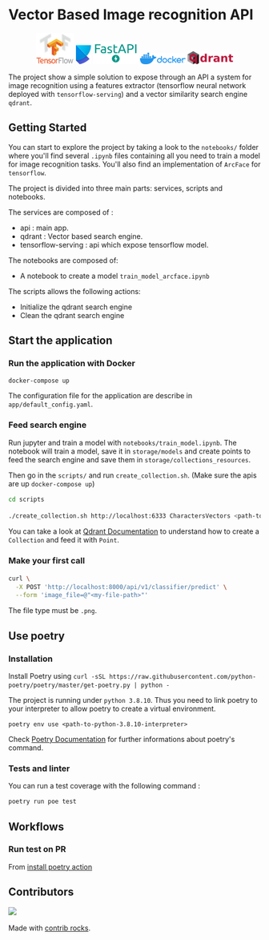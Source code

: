 # Vector Based Image recognition API
<p align="middle">
  <img src="./docs/images/tf-logo.png" width="15%" />
  <img src="./docs/images/poetry-logo.svg" width="6%" />
  <img src="./docs/images/fastapi-logo.png" width="18%" />
  <img src="./docs/images/docker-logo.png" width="18%" />
  <img src="./docs/images/qdrant-logo.png" width="18%" />
</p>

The project show a simple solution to expose through an API a system for image recognition using a features extractor (tensorflow neural network deployed with `tensorflow-serving`) and a vector similarity search engine `qdrant`.

## Getting Started
You can start to explore the project by taking a look to the `notebooks/` folder where you'll find several `.ipynb` files containing all you need to train a model for image recognition tasks. You'll also find an implementation of  `ArcFace` for `tensorflow`.

The project is divided into three main parts: services, scripts and notebooks.

The services are composed of :
- api : main app.
- qdrant : Vector based search engine.
- tensorflow-serving : api which expose tensorflow model.

The notebooks are composed of:
- A notebook to create a model `train_model_arcface.ipynb`

The scripts allows the following actions:
- Initialize the qdrant search engine
- Clean the qdrant search engine


## Start the application

### Run the application with Docker
```
docker-compose up
```

The configuration file for the application are describe in `app/default_config.yaml`.


### Feed search engine
Run jupyter and train a model with `notebooks/train_model.ipynb`. The notebook will train a model, save it in  `storage/models` and create points to feed the search engine and save them in `storage/collections_resources`.

Then go in the `scripts/` and run `create_collection.sh`. (Make sure the apis are up `docker-compose up`)
```bash
cd scripts

./create_collection.sh http://localhost:6333 CharactersVectors <path-to-project>/collections_resources Cosine 256
```
You can take a look at [Qdrant Documentation](https://qdrant.tech/documentation/) to understand how to create a `Collection` and feed it with `Point`.


### Make your first call

```bash
curl \
  -X POST 'http://localhost:8000/api/v1/classifier/predict' \
  --form 'image_file=@"<my-file-path>"'
```

The file type must be `.png`.

## Use poetry
### Installation
Install Poetry using `curl -sSL https://raw.githubusercontent.com/python-poetry/poetry/master/get-poetry.py | python -`

The project is running under `python 3.8.10`. Thus you need to link poetry to your interpreter to allow poetry to create a virtual environment.
```
poetry env use <path-to-python-3.8.10-interpreter>
```

Check [Poetry Documentation](https://python-poetry.org/docs/) for further informations about poetry's command.

### Tests and linter
You can run a test coverage with the following command :
```bash
poetry run poe test
```

## Workflows
### Run test on PR
From [install poetry action](https://github.com/marketplace/actions/install-poetry-action)

## Contributors
<a href="https://github.com/AgRenaud/Vector-Based-Image-Recognition-API/graphs/contributors">
  <img src="https://contrib.rocks/image?repo=AgRenaud/Vector-Based-Image-Recognition-API" />
</a>

Made with [contrib rocks](https://contrib.rocks/).
